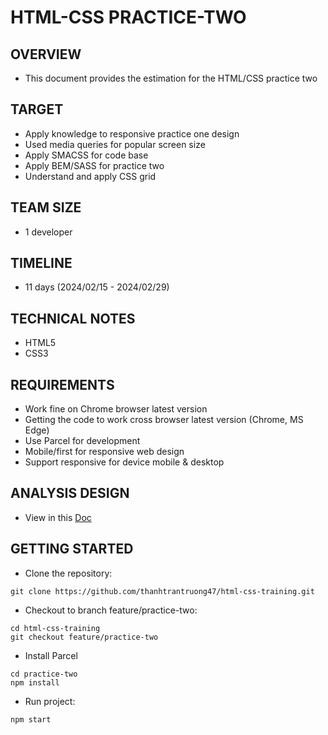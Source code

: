 # HTML-CSS PRACTICE-TWO

## OVERVIEW

- This document provides the estimation for the HTML/CSS practice two

## TARGET

- Apply knowledge to responsive practice one design
- Used media queries for popular screen size
- Apply SMACSS for code base
- Apply BEM/SASS for practice two
- Understand and apply CSS grid

## TEAM SIZE

- 1 developer

## TIMELINE

- 11 days (2024/02/15 - 2024/02/29)

## TECHNICAL NOTES

- HTML5
- CSS3

## REQUIREMENTS

- Work fine on Chrome browser latest version
- Getting the code to work cross browser latest version (Chrome, MS Edge)
- Use Parcel for development
- Mobile/first for responsive web design
- Support responsive for device mobile & desktop

## ANALYSIS DESIGN

- View in this [Doc](https://docs.google.com/document/d/1NEBI53zzlQvvHg2HzKtzLFSGTdXausfx52Qx7hIh8Tw/edit#heading=h.30j0zll)

## GETTING STARTED

- Clone the repository:

```
git clone https://github.com/thanhtrantruong47/html-css-training.git
```

- Checkout to branch feature/practice-two:

```
cd html-css-training
git checkout feature/practice-two
```

- Install Parcel

```
cd practice-two
npm install
```

- Run project:

```
npm start
